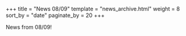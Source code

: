 +++
title = "News 08/09"
template = "news_archive.html"
weight = 8
sort_by = "date"
paginate_by = 20
+++

News from 08/09!

